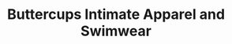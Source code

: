 ---
title: "Buttercups Intimate Apparel and Swimwear"
url: /morgan-hill/buttercups-intimate-apparel-and-swimwear/
shop: Kleidung
---